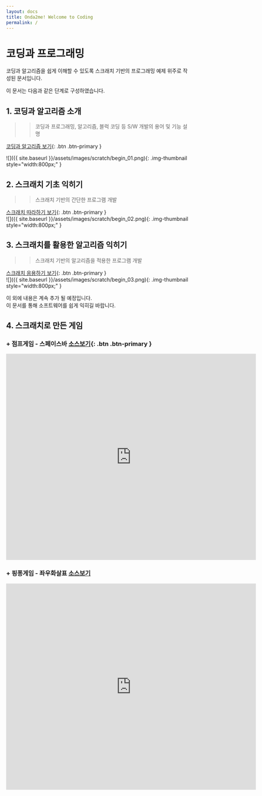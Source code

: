 ```yaml
---
layout: docs
title: Onda2me! Welcome to Coding
permalink: /
---
```

# 코딩과 프로그래밍

코딩과 알고리즘을 쉽게 이해할 수 있도록 스크래치 기반의 프로그래밍 예제 위주로 작성된 문서입니다.    

이 문서는 다음과 같은 단계로 구성하였습니다.    

## 1. 코딩과 알고리즘 소개

>> 코딩과 프로그래밍, 알고리즘, 블럭 코딩 등 S/W 개발의 용어 및 기능 설명    

[코딩과 알고리즘 보기](/docs/coding/begin){: .btn .btn-primary }    
    
![]({{ site.baseurl }}/assets/images/scratch/begin_01.png){: .img-thumbnail style="width:800px;" }

## 2. 스크래치 기초 익히기

>> 스크래치 기반의 간단한 프로그램 개발    

[스크래치 따라하기 보기](/docs/coding/begin01){: .btn .btn-primary }    
![]({{ site.baseurl }}/assets/images/scratch/begin_02.png){: .img-thumbnail style="width:800px;" }

## 3. 스크래치를 활용한 알고리즘 익히기

>> 스크래치 기반의 알고리즘을 적용한 프로그램 개발    

[스크래치 응용하기 보기](/docs/coding/begin02){: .btn .btn-primary }    
![]({{ site.baseurl }}/assets/images/scratch/begin_03.png){: .img-thumbnail style="width:800px;" }
    
    
    
이 외에 내용은 계속 추가 될 예정입니다.     
이 문서를 통해 소프트웨어를 쉽게 익히길 바랍니다.    
    

## 4. 스크래치로 만든 게임

###  + 점프게임 - 스페이스바 [소스보기](https://scratch.mit.edu/projects/608097887/editor){: .btn .btn-primary }  
<iframe src="https://scratch.mit.edu/projects/608097887/embed" allowtransparency="true" width="680" height="560" frameborder="0" scrolling="no" allowfullscreen></iframe>

###  + 핑퐁게임 - 좌우화살표 [소스보기](https://scratch.mit.edu/projects/608097887/)
<iframe src="https://scratch.mit.edu/projects/601945728/embed" allowtransparency="true" width="680" height="560" frameborder="0" scrolling="no" allowfullscreen></iframe>
